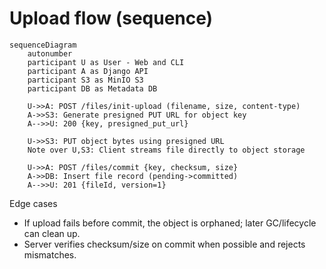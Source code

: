# Upload flow (sequence)

```mermaid
sequenceDiagram
    autonumber
    participant U as User - Web and CLI
    participant A as Django API
    participant S3 as MinIO S3
    participant DB as Metadata DB

    U->>A: POST /files/init-upload (filename, size, content-type)
    A->>S3: Generate presigned PUT URL for object key
    A-->>U: 200 {key, presigned_put_url}

    U->>S3: PUT object bytes using presigned URL
    Note over U,S3: Client streams file directly to object storage

    U->>A: POST /files/commit {key, checksum, size}
    A->>DB: Insert file record (pending->committed)
    A-->>U: 201 {fileId, version=1}
```

Edge cases
- If upload fails before commit, the object is orphaned; later GC/lifecycle can clean up.
- Server verifies checksum/size on commit when possible and rejects mismatches.
